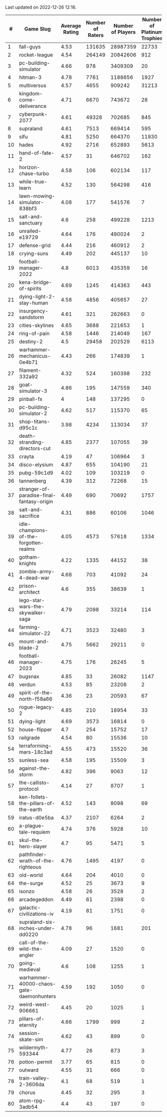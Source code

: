 Last updated on 2022-12-26 12:16.


|#|Game Slug|Average Rating|Number of Raters|Number of Players|Number of Platinum Trophies|Max Rarity (%)|
|---|---|---|---|---|---|---|
|1|fall-guys|4.53|131635|28987359|22733|7|
|2|rocket-league|4.54|264149|20842606|912|77|
|3|pc-building-simulator|4.66|978|3409309|20|48|
|4|hitman-3|4.78|7761|1188656|1927|48|
|5|multiversus|4.57|4655|909242|31213|76|
|6|kingdom-come-deliverance|4.71|6670|743672|28|30|
|7|cyberpunk-2077|4.61|49328|702685|845|64|
|8|supraland|4.61|7513|669414|595|99|
|9|sifu|4.81|5250|664370|11930|96|
|10|hades|4.92|2716|652893|5613|89|
|11|hand-of-fate-2|4.57|31|646702|162|72|
|12|horizon-chase-turbo|4.58|106|602134|117|88|
|13|while-true-learn|4.52|130|564298|416|93|
|14|lawn-mowing-simulator-838bf3|4.08|177|541576|7|86|
|15|salt-and-sanctuary|4.6|258|499228|1213|83|
|16|unrailed-e19729|4.64|176|490024|2|7|
|17|defense-grid|4.44|216|460912|2|80|
|18|crying-suns|4.49|202|445137|10|65|
|19|football-manager-2022|4.8|6013|435359|16|49|
|20|kena-bridge-of-spirits|4.69|1245|414363|443|94|
|21|dying-light-2-stay-human|4.58|4856|405657|27|4|
|22|insurgency-sandstorm|4.61|321|262663|0|6|
|23|cities-skylines|4.65|3688|221653|1|72|
|24|ring-of-pain|4.58|1446|214049|167|96|
|25|destiny-2|4.5|29458|202529|6113|94|
|26|warhammer-mechanicus-0e4b71|4.43|266|174839|1|24|
|27|filament-332a92|4.32|524|160398|232|93|
|28|goat-simulator-3|4.86|195|147559|340|91|
|29|pinball-fx|4|148|137295|0|86|
|30|pc-building-simulator-2|4.62|517|115370|65|74|
|31|shop-titans-d95c1c|3.98|4234|113034|37|97|
|32|death-stranding-directors-cut|4.85|2377|107055|39|76|
|33|crayta|4.19|47|106964|3|23|
|34|disco-elysium|4.87|655|104190|21|28|
|35|pubg-59c1d9|4.02|109|103219|0|72|
|36|tannenberg|4.39|312|72268|15|88|
|37|stranger-of-paradise-final-fantasy-origin|4.49|690|70692|1757|98|
|38|salt-and-sacrifice|4.31|886|60106|1046|91|
|39|idle-champions-of-the-forgotten-realms|4.05|4573|57618|1334|14|
|40|gotham-knights|4.22|1335|44152|38|18|
|41|zombie-army-4-dead-war|4.68|703|41092|24|67|
|42|prison-architect|4.6|355|38639|1|32|
|43|lego-star-wars-the-skywalker-saga|4.79|2098|33214|114|97|
|44|farming-simulator-22|4.71|3523|32480|3|78|
|45|mount-and-blade-2|4.75|5662|29211|0|18|
|46|football-manager-2023|4.75|176|26245|5|79|
|47|bugsnax|4.85|33|26082|1147|97|
|48|verdun|4.53|85|23208|2|75|
|49|spirit-of-the-north-f58a66|4.36|23|20593|67|64|
|50|rogue-legacy-2|4.85|210|18954|33|2|
|51|dying-light|4.69|3573|16814|0|96|
|52|house-flipper|4.7|254|15752|17|94|
|53|railgrade|4.54|80|15536|10|98|
|54|terraforming-mars-18c3ad|4.55|473|15520|36|49|
|55|sunless-sea|4.58|195|15509|3|37|
|56|against-the-storm|4.82|396|9063|12|33|
|57|the-callisto-protocol|4.14|27|8707|1|92|
|58|ken-follets-the-pillars-of-the-earth|4.52|143|8098|69|46|
|59|iratus-d0e5ba|4.37|2107|6264|2|85|
|60|a-plague-tale-requiem|4.74|376|5928|10|91|
|61|skul-the-hero-slayer|4.7|95|5471|5|96|
|62|pathfinder-wrath-of-the-righteous|4.76|1495|4197|0|47|
|63|old-world|4.64|204|4010|0|84|
|64|the-surge|4.52|25|3673|9|94|
|65|isonzo|4.58|26|3528|2|58|
|66|arcadegeddon|4.49|61|2398|0|91|
|67|galactic-civilizations-iv|4.19|81|1751|0|80|
|68|supraland-six-inches-under-dd0220|4.78|96|1681|201|99|
|69|call-of-the-wild-the-angler|4.09|27|1520|0|47|
|70|going-medieval|4.6|108|1255|1|67|
|71|warhammer-40000-chaos-gate-daemonhunters|4.59|192|1050|0|66|
|72|weird-west-906661|4.45|20|1025|1|84|
|73|pillars-of-eternity|4.66|1799|999|2|80|
|74|session-skate-sim|4.62|43|899|0|24|
|75|wildermyth-593344|4.77|26|873|3|11|
|76|potion-permit|3.77|65|815|0|98|
|77|outward|4.55|31|666|0|74|
|78|train-valley-2-3606da|4.1|68|519|1|89|
|79|chorus|4.45|32|295|3|85|
|80|atom-rpg-3adb54|4.4|43|197|0|98|
